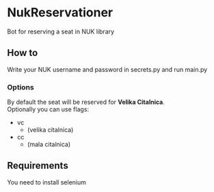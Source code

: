 # NukReservationer
Bot for reserving a seat in NUK library

## How to
Write your NUK username and password in secrets.py and run main.py

### Options
By default the seat will be reserved for **Velika Citalnica**.  
Optionally you can use flags:
- vc 
    - (velika citalnica)
- cc
    - (mala citalnica)

## Requirements
You need to install selenium 
